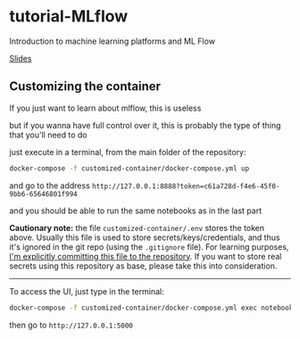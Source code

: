 # tutorial-MLflow
Introduction to machine learning platforms and ML Flow

[Slides](https://docs.google.com/presentation/d/18QDEEocdfVoyKGkGgDKhdjaslEBfEWiIORwUIQwICKs/edit?usp=sharing)

## Customizing the container

If you just want to learn about mlflow, this is useless

but if you wanna have full control over it, this is probably the type of thing that you'll need to do

just execute in a terminal, from the main folder of the repository:

```bash
docker-compose -f customized-container/docker-compose.yml up
```

and go to the address `http://127.0.0.1:8888?token=c61a728d-f4e6-45f0-9bb6-65646801f994`

and you should be able to run the same notebooks as in the last part

**Cautionary note:** the file `customized-container/.env` stores the token above. Usually this file is used to store secrets/keys/credentials, and thus it's ignored in the git repo (using the `.gitignore` file). For learning purposes, <u>I'm explicitly committing this file to the repository</u>. If you want to store real secrets using this repository as base, please take this into consideration.




-----

To access the UI, just type in the terminal:
```bash
docker-compose -f customized-container/docker-compose.yml exec notebooks mlflow ui --host=0.0.0.0 --backend-store-uri /src/code
```
then go to `http://127.0.0.1:5000`
